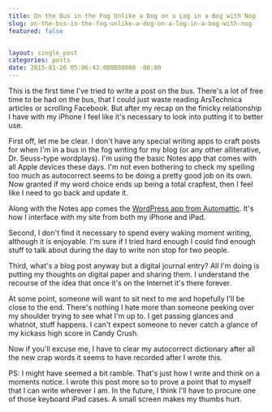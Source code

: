```yaml
---
title: On the Bus in the Fog Unlike a Dog on a Log in a Bog with Nog
slug: on-the-bus-in-the-fog-unlike-a-dog-on-a-log-in-a-bog-with-nog
featured: false


layout: single_post
categories: posts
date: 2015-01-26 05:06:43.000000000 -08:00
---
```


This is the first time I've tried to write a post on the bus. There's a lot of free time to be had on the bus, that I could just waste reading ArsTechnica articles or scrolling Facebook. But after my recap on the finicky relationship I have with my iPhone I feel like it's necessary to look into putting it to better use.

First off, let me be clear. I don't have any special writing apps to craft posts for when I'm in a bus in the fog writing for my blog (or any other alliterative, Dr. Seuss-type wordplays). I'm using the basic Notes app that comes with all Apple devices these days. I'm not even bothering to check my spelling too much as autocorrect seems to be doing a pretty good job on its own. Now granted if my word choice ends up being a total crapfest, then I feel like I need to go back and update it.

Along with the Notes app comes the [WordPress app from Automattic](https://appsto.re/us/i9Mau.i). It's how I interface with my site from both my iPhone and iPad.

Second, I don't find it necessary to spend every waking moment writing, although it is enjoyable. I'm sure if I tried hard enough I could find enough stuff to talk about during the day to write non stop for two people.

Third, what's a blog post anyway but a digital journal entry? All I'm doing is putting my thoughts on digital paper and sharing them. I understand the recourse of the idea that once it's on the Internet it's there forever.

At some point, someone will want to sit next to me and hopefully I'll be close to the end. There's nothing I hate more than someone peeking over my shoulder trying to see what I'm up to. I get passing glances and whatnot, stuff happens. I can't expect someone to never catch a glance of my kickass high score in Candy Crush.

Now if you'll excuse me, I have to clear my autocorrect dictionary after all the new crap words it seems to have recorded after I wrote this.

PS: I might have seemed a bit ramble. That's just how I write and think on a moments notice. I wrote this post more so to prove a point that to myself that I can write wherever I am. In the future, I think I'll have to procure one of those keyboard iPad cases. A small screen makes my thumbs hurt.

